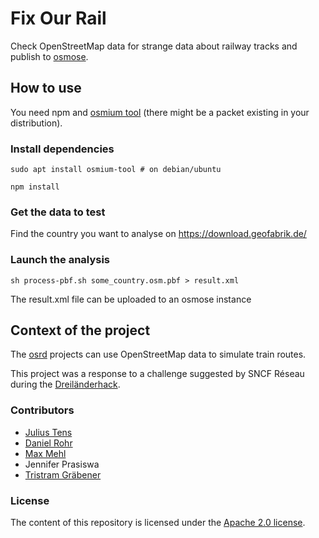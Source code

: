 # Fix Our Rail

Check OpenStreetMap data for strange data about railway tracks and publish to [osmose](https://osmose.openstreetmap.fr/).

## How to use

You need npm and [osmium tool](https://osmcode.org/osmium-tool/) (there might be a packet existing in your distribution).

### Install dependencies

`sudo apt install osmium-tool # on debian/ubuntu`

`npm install`

### Get the data to test

Find the country you want to analyse on https://download.geofabrik.de/

### Launch the analysis

`sh process-pbf.sh some_country.osm.pbf > result.xml`

The result.xml file can be uploaded to an osmose instance

## Context of the project

The [osrd](https://osrd.fr/en/) projects can use OpenStreetMap data to simulate train routes.

This project was a response to a challenge suggested by SNCF Réseau during the [Dreiländerhack](https://bcc.oebb.at/de/das-leisten-wir/innovationen/dreilaenderhack).

### Contributors

* [Julius Tens](https://github.com/juliuste)
* [Daniel Rohr](https://github.com/at-dro)
* [Max Mehl](https://github.com/mxmehl)
* Jennifer Prasiswa
* [Tristram Gräbener](https://github.com/tristramg)

### License

The content of this repository is licensed under the [Apache 2.0 license](LICENSE).

